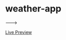 # weather-app

<p>---></p><a href="https://weather-app-55.netlify.app/" target="_blank">Live Preview</a>
